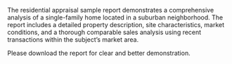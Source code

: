 The residential appraisal sample report demonstrates a comprehensive analysis of a single-family home located in a suburban neighborhood. The report includes a detailed property description, site characteristics, market conditions, and a thorough comparable sales analysis using recent transactions within the subject’s market area.

Please download the report for clear and better demonstration.
